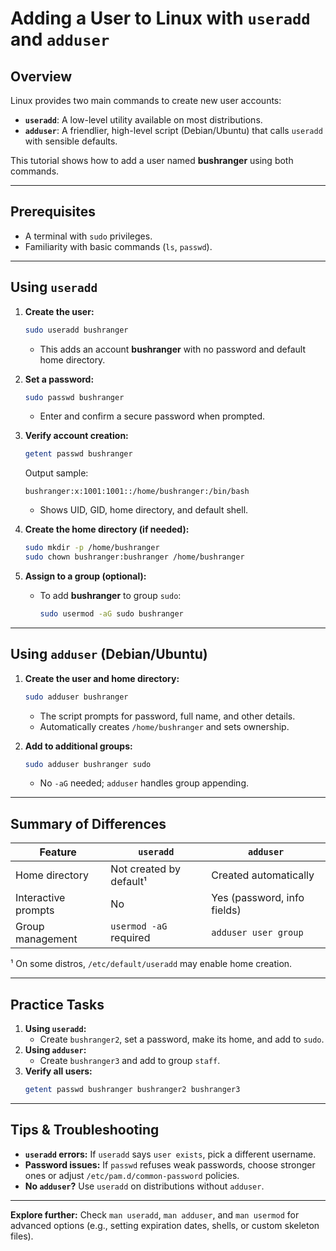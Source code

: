# Adding a User to Linux with `useradd` and `adduser`


## Overview
Linux provides two main commands to create new user accounts:
- **`useradd`**: A low-level utility available on most distributions.  
- **`adduser`**: A friendlier, high-level script (Debian/Ubuntu) that calls `useradd` with sensible defaults.

This tutorial shows how to add a user named **bushranger** using both commands.

---

## Prerequisites
- A terminal with `sudo` privileges.  
- Familiarity with basic commands (`ls`, `passwd`).

---

## Using `useradd`
1. **Create the user:**  
   ```bash
   sudo useradd bushranger
   ```
   - This adds an account **bushranger** with no password and default home directory.

2. **Set a password:**  
   ```bash
   sudo passwd bushranger
   ```
   - Enter and confirm a secure password when prompted.

3. **Verify account creation:**  
   ```bash
   getent passwd bushranger
   ```
   Output sample:
   ```
   bushranger:x:1001:1001::/home/bushranger:/bin/bash
   ```
   - Shows UID, GID, home directory, and default shell.

4. **Create the home directory (if needed):**  
   ```bash
   sudo mkdir -p /home/bushranger
   sudo chown bushranger:bushranger /home/bushranger
   ```

5. **Assign to a group (optional):**  
   - To add **bushranger** to group `sudo`:
     ```bash
     sudo usermod -aG sudo bushranger
     ```

---

## Using `adduser` (Debian/Ubuntu)
1. **Create the user and home directory:**  
   ```bash
   sudo adduser bushranger
   ```
   - The script prompts for password, full name, and other details.
   - Automatically creates `/home/bushranger` and sets ownership.

2. **Add to additional groups:**  
   ```bash
   sudo adduser bushranger sudo
   ```
   - No `-aG` needed; `adduser` handles group appending.

---

## Summary of Differences
| Feature            | `useradd`                | `adduser`                   |
|--------------------|--------------------------|-----------------------------|
| Home directory     | Not created by default¹  | Created automatically       |
| Interactive prompts| No                       | Yes (password, info fields) |
| Group management   | `usermod -aG` required   | `adduser user group`        |

¹ On some distros, `/etc/default/useradd` may enable home creation.

---

## Practice Tasks
1. **Using `useradd`:**
   - Create `bushranger2`, set a password, make its home, and add to `sudo`.
2. **Using `adduser`:**
   - Create `bushranger3` and add to group `staff`.
3. **Verify all users:**
   ```bash
   getent passwd bushranger bushranger2 bushranger3
   ```

---

## Tips & Troubleshooting
- **`useradd` errors:** If `useradd` says `user exists`, pick a different username.  
- **Password issues:** If `passwd` refuses weak passwords, choose stronger ones or adjust `/etc/pam.d/common-password` policies.  
- **No `adduser`?** Use `useradd` on distributions without `adduser`.

---

**Explore further:** Check `man useradd`, `man adduser`, and `man usermod` for advanced options (e.g., setting expiration dates, shells, or custom skeleton files).

